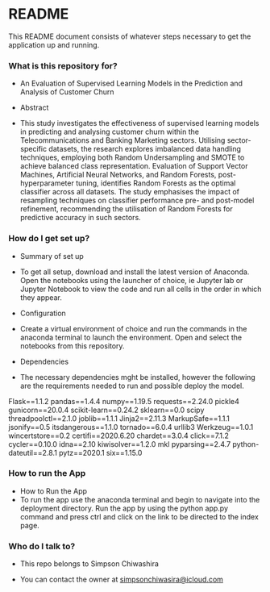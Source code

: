 # README #

This README document consists of whatever steps necessary to get the application up and running.

### What is this repository for? ###

* An Evaluation of Supervised Learning Models in the Prediction and Analysis of Customer Churn
 
* Abstract 
* This study investigates the effectiveness of supervised learning models in predicting and analysing customer churn within the Telecommunications and Banking Marketing sectors. Utilising sector-specific datasets, the research explores imbalanced data handling techniques, employing both Random Undersampling and SMOTE to achieve balanced class representation. Evaluation of Support Vector Machines, Artificial Neural Networks, and Random Forests, post-hyperparameter tuning, identifies Random Forests as the optimal classifier across all datasets. The study emphasises the impact of resampling techniques on classifier performance pre- and post-model refinement, recommending the utilisation of Random Forests for predictive accuracy in such sectors.

### How do I get set up? ###

* Summary of set up
* To get all setup, download and install the latest version of Anaconda. Open the notebooks using the launcher of choice, ie Jupyter lab or Jupyter Notebook to view the code and run all cells in the order in which they appear. 

* Configuration
* Create a virtual environment of choice and run the commands in the anaconda terminal to launch the environment. Open and select the notebooks from this repository.

* Dependencies
* The necessary dependencies mght be installed, however the following are the requirements needed to run and possible deploy the model. 

Flask==1.1.2
pandas==1.4.4
numpy==1.19.5
requests==2.24.0
pickle4
gunicorn==20.0.4
scikit-learn==0.24.2
sklearn==0.0
scipy 
threadpoolctl==2.1.0
joblib==1.1.1
Jinja2==2.11.3
MarkupSafe==1.1.1
jsonify==0.5
itsdangerous==1.1.0
tornado==6.0.4
urllib3
Werkzeug==1.0.1
wincertstore==0.2
certifi==2020.6.20
chardet==3.0.4
click==7.1.2
cycler==0.10.0
idna==2.10
kiwisolver==1.2.0
mkl
pyparsing==2.4.7
python-dateutil==2.8.1
pytz==2020.1
six==1.15.0

### How to run the App ###
* How to Run the App
* To run the app use the anaconda terminal and begin to navigate into the deployment directory. Run the app by using the python app.py command and press ctrl and click on the link to be directed to the index page. 

### Who do I talk to? ###

* This repo belongs to Simpson Chiwashira

* You can contact the owner at simpsonchiwasira@icloud.com

